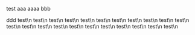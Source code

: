 test
aaa
aaaa
bbb

ddd
test\n
test\n
test\n
test\n
test\n
test\n
test\n
test\n
test\n
test\n
test\n
test\n
test\n
test\n
test\n
test\n
test\n
test\n
test\n
test\n
test\n
test\n
